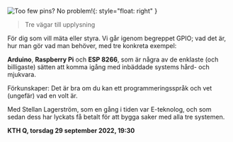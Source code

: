 <!-- 
.. title: Inbäddade system och GPIO
.. slug: gpio
.. date: 2022-09-08 22:36:00 CET
.. description: 
.. category: 2022
-->

![Too few pins?  No problem!](/images/gpio2.jpg){: style="float: right" }

> Tre vägar till upplysning

För dig som vill mäta eller styra. Vi går igenom begreppet GPIO; vad
det är, hur man gör vad man behöver, med tre konkreta exempel:

**Arduino**, **Raspberry Pi** och **ESP 8266**, som är några av de
enklaste (och billigaste) sätten att komma igång med inbäddade systems
hård- och mjukvara.

Förkunskaper: Det är bra om du kan ett programmeringsspråk och vet
(ungefär) vad en volt är.

Med Stellan Lagerström, som en gång i tiden var E-teknolog, och som
sedan dess har lyckats få betalt för att bygga saker med alla tre
systemen.

**KTH Q, torsdag 29 september 2022, 19:30**
